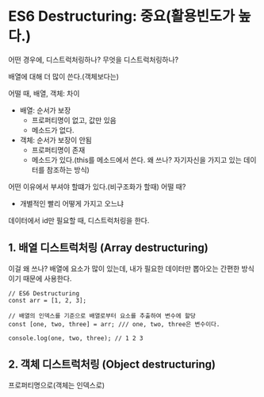 # ES6 Destructuring: 중요(활용빈도가 높다.)

어떤 경우에, 디스트럭처링하나?
무엇을 디스트럭처링하나?

배열에 대해 더 많이 쓴다.(객체보다는)

어떨 때, 배열, 객체: 차이
- 배열: 순서가 보장
  - 프로퍼티명이 없고, 값만 있음
  - 메소드가 없다.
- 객체: 순서가 보장이 안됨
  - 프로퍼티명이 존재
  - 메소드가 있다.(this를 메소드에서 쓴다. 왜 쓰나? 자기자신을 가지고 있는 데이터를 참조하는 방식)


어떤 이유에서 부셔야 할떄가 있다.(비구조화가 할때)
어떨 때?
- 개별적인 빨리 어떻게 가지고 오느냐

데이터에서 id만 필요할 때, 디스트럭처링을 한다.



## 1. 배열 디스트럭처링 (Array destructuring)

이걸 왜 쓰나?
배열에 요소가 많이 있는데, 내가 필요한 데이터만 뽑아오는 간편한 방식이기 때문에 사용한다.

```
// ES6 Destructuring
const arr = [1, 2, 3];

// 배열의 인덱스를 기준으로 배열로부터 요소를 추출하여 변수에 할당
const [one, two, three] = arr; /// one, two, three은 변수이다.

console.log(one, two, three); // 1 2 3
```

## 2. 객체 디스트럭처링 (Object destructuring)

프로퍼티명으로(객체는 인덱스로)

